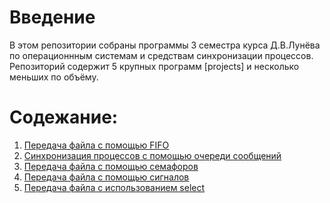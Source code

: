 # Введение 

В этом репозитории собраны программы 3 семестра курса Д.В.Лунёва по операционнным системам и средствам синхронизации процессов. Репозиторий содержит 5 крупных программ [projects] и несколько меньших по объёму.

# Содежание:

1) [Передача файла с помощью FIFO](https://github.com/shakirov-vm/3_semestr/tree/master/1%20project)
2) [Синхронизация процессов с помощью очереди сообщений](https://github.com/shakirov-vm/3_semestr/tree/master/2%20project)
3) [Передача файла с помощью семафоров](https://github.com/shakirov-vm/3_semestr/tree/master/3%20project)
4) [Передача файла с помощью сигналов](https://github.com/shakirov-vm/3_semestr/tree/master/4%20project)
5) [Передача файла с использованием select](https://github.com/shakirov-vm/3_semestr/tree/master/5%20project)